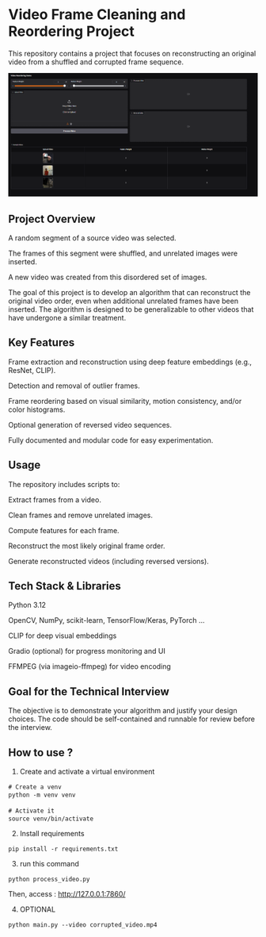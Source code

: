 # Video Frame Cleaning and Reordering Project

This repository contains a project that focuses on reconstructing an original video from a shuffled and corrupted frame sequence.


![Video Processing Demo](images/foto.PNG)

## Project Overview

A random segment of a source video was selected.

The frames of this segment were shuffled, and unrelated images were inserted.

A new video was created from this disordered set of images.

The goal of this project is to develop an algorithm that can reconstruct the original video order, even when additional unrelated frames have been inserted. The algorithm is designed to be generalizable to other videos that have undergone a similar treatment.

## Key Features

Frame extraction and reconstruction using deep feature embeddings (e.g., ResNet, CLIP).

Detection and removal of outlier frames.

Frame reordering based on visual similarity, motion consistency, and/or color histograms.

Optional generation of reversed video sequences.

Fully documented and modular code for easy experimentation.

## Usage

The repository includes scripts to:

Extract frames from a video.

Clean frames and remove unrelated images.

Compute features for each frame.

Reconstruct the most likely original frame order.

Generate reconstructed videos (including reversed versions).

## Tech Stack & Libraries

Python 3.12

OpenCV, NumPy, scikit-learn, TensorFlow/Keras, PyTorch ...

CLIP for deep visual embeddings

Gradio (optional) for progress monitoring and UI

FFMPEG (via imageio-ffmpeg) for video encoding

## Goal for the Technical Interview

The objective is to demonstrate your algorithm and justify your design choices. The code should be self-contained and runnable for review before the interview.


## How to use ?

1. Create and activate a virtual environment
```
# Create a venv
python -m venv venv  

# Activate it
source venv/bin/activate 
 ```

 2. Install requirements
 ```
pip install -r requirements.txt
 ```

3. run this command
```
python process_video.py
 ``` 

Then, access : http://127.0.0.1:7860/


4. OPTIONAL
```
python main.py --video corrupted_video.mp4
 ```
 
